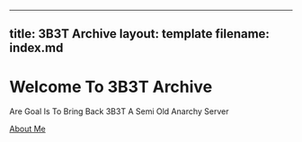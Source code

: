 
---
title: 3B3T Archive
layout: template
filename: index.md
--- 

# Welcome To 3B3T Archive
 Are Goal Is To Bring Back 3B3T A Semi Old Anarchy Server

<a href="./January-Febuary-4th-Era/index.md" title="About Me">About Me</a>
